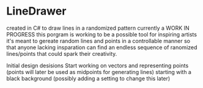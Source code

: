 # LineDrawer
created in C# to draw lines in a randomized pattern
currently a WORK IN PROGRESS this porgram is working to be a possible tool for inspiring artists
it's meant to gereate random lines and points in a controllable manner so that anyone lacking insparation can find an endless sequence
of ranomized lines/points that could spark their creativity.

Initial design desisions 
Start working on vectors and representing points (points will later be used as midpoints for generating lines)
starting with a black background (possibly adding a setting to change this later)
